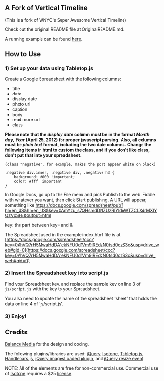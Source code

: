 A Fork of Vertical Timeline
-----------------------------------------------------------
(This is a fork of WNYC's Super Awesome Vertical Timeline)

Check out the original README file at OriginalREADME.md.

A running example can be found [here](http://carolchennn.github.io/Timeline/).

## How to Use

### 1) Set up your data using Tabletop.js

Create a Google Spreadsheet with the following columns:
* title
* date
* display date
* photo url
* caption
* body 
* read more url
* class

**Please note that the _display date_ column must be in the format _Month day, Year_ (April 25, 2012) for proper javascript parsing.**
**Also, all columns must be _plain text_ format, including the two date columns.**
**Change the following items in html to custom the class, and if you don't like class, don't put that into your spreadsheet.**

 	(class "negative", for example, makes the post appear white on black)
 
 	.negative div.inner, .negative div, .negative h3 {
 		background: #000 !important;
 		color: #fff !important
 	} 


In Google Docs, go up to the File menu and pick Publish to the web. Fiddle with whatever you want, then click Start publishing. A URL will appear, something like https://docs.google.com/spreadsheet/pub?hl=en_US&hl=en_US&key=0AmYzu_s7QHsmdDNZUzRlYldnWTZCLXdrMXlYQzVxSFE&output=html

key: the part between key= and &

The Spreadsheet used in the example index.html file is at [https://docs.google.com/spreadsheet/ccc?key=0AhVQ7rH5MwaHdDA1ekNFU0d1Vm9lREdzN0tsd0czS3c&usp=drive_web#gid=0](https://docs.google.com/spreadsheet/ccc?key=0AhVQ7rH5MwaHdDA1ekNFU0d1Vm9lREdzN0tsd0czS3c&usp=drive_web#gid=0)

### 2) Insert the Spreadsheet key into script.js

Find your Spreadsheet key, and replace the sample key on line 3 of `js/script.js` with the key to your Spreadsheet. 

You also need to update the name of the spreadsheet 'sheet' that holds the data on line 4 of 'js/script.js'.

### 3) Enjoy!


## Credits

[Balance Media](http://www.builtbybalance.com) for the design and coding.

The following plugins/libraries are used:
[jQuery](http://jquery.com/), [Isotope](http://isotope.metafizzy.co), [Tabletop.js](http://github.com/jsoma/tabletop), [Handlebars.js](http://handlebarsjs.com/), [jQuery imagesLoaded plugin](http://github.com/desandro/imagesloaded), and [jQuery resize event](http://benalman.com/projects/jquery-resize-plugin/)

NOTE: All of the elements are free for non-commercial use. Commercial use of [Isotope](http://isotope.metafizzy.co) requires a $25 [license](http://metafizzy.co/#isotope-license).
